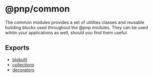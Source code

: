 # @pnp/common

The common modules provides a set of utilities classes and reusable building blocks used throughout the @pnp modules. They can be used wihtin your applications as well, 
should you find them useful.

## Exports

* [blobutil](blobutil.md)
* [collections](collections.md)
* [decorators](decorators.md)
